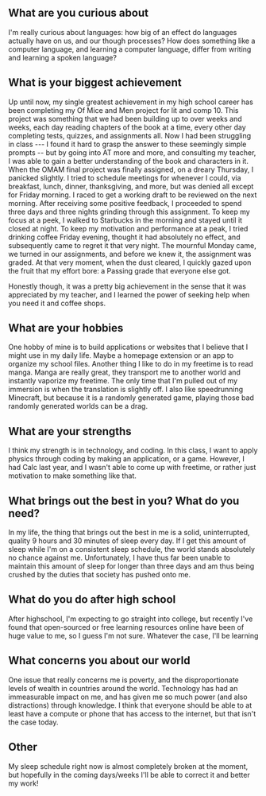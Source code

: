 ## What are you curious about

I'm really curious about languages: how big of an effect do languages actually have on us, and our though processes? How does something like a computer language, and learning a computer language, differ from writing and learning a spoken language? 

## What is your biggest achievement

Up until now, my single greatest achievement in my high school career has been completing my Of Mice and Men project for lit and comp 10. This project was something that we had been building up to over weeks and weeks, each day reading chapters of the book at a time, every other day completing tests, quizzes, and assignments all. Now I had been struggling in class --- I found it hard to grasp the answer to these seemingly simple prompts -- but by going into AT more and more, and consulting my teacher, I was able to gain a better understanding of the book and characters in it. When the OMAM final project was finally assigned, on a dreary Thursday, I panicked slightly. I tried to schedule meetings for whenever I could, via breakfast, lunch, dinner, thanksgiving, and more, but was denied all except for Friday morning. I raced to get a working draft to be reviewed on the next morning. After receiving some positive feedback, I proceeded to spend three days and three nights grinding through this assignment. To keep my focus at a peek, I walked to Starbucks in the morning and stayed until it closed at night. To keep my motivation and performance at a peak, I tried drinking coffee Friday evening, thought it had absolutely no effect, and subsequently came to regret it that very night. The mournful Monday came, we turned in our assignments, and before we knew it, the assignment was graded. At that very moment, when the dust cleared, I quickly gazed upon the fruit that my effort bore: a Passing grade that everyone else got. 

Honestly though, it was a pretty big achievement in the sense that it was appreciated by my teacher, and I learned the power of seeking help when you need it and coffee shops.

## What are your hobbies

One hobby of mine is to build applications or websites that I believe that I might use in my daily life. Maybe a homepage extension or an app to organize my school files. Another thing I like to do in my freetime is to read manga. Manga are really great, they transport me to another world and instantly vaporize my freetime. The only time that I'm pulled out of my immersion is when the translation is slightly off. I also like speedrunning Minecraft, but because it is a randomly generated game, playing those bad randomly generated worlds can be a drag.

## What are your strengths

I think my strength is in technology, and coding. In this class, I want to apply physics through coding by making an application, or a game. However, I had Calc last year, and I wasn't able to come up with freetime, or rather just motivation to make something like that. 

## What brings out the best in you? What do you need?

In my life, the thing that brings out the best in me is a solid, uninterrupted, quality 9 hours and 30 minutes of sleep every day. If I get this amount of sleep while I'm on a consistent sleep schedule, the world stands absolutely no chance against me. Unfortunately, I have thus far been unable to maintain this amount of sleep for longer than three days and am thus being crushed by the duties that society has pushed onto me. 

## What do you do after high school

After highschool, I'm expecting to go straight into college, but recently I've found that open-sourced or free learning resources online have been of huge value to me, so I guess I'm not sure. Whatever the case, I'll be learning

## What concerns you about our world

One issue that really concerns me is poverty, and the disproportionate levels of wealth in countries around the world. Technology has had an immeasurable impact on me, and has given me so much power (and also distractions) through knowledge. I think that everyone should be able to at least have a compute or phone that has access to the internet, but that isn't the case today.

## Other

My sleep schedule right now is almost completely broken at the moment, but hopefully in the coming days/weeks I'll be able to correct it and better my work!